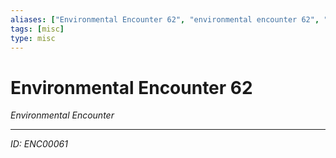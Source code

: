 ```yaml
---
aliases: ["Environmental Encounter 62", "environmental encounter 62", "62 Encounter Environmental"]
tags: [misc]
type: misc
---
```


# Environmental Encounter 62

*Environmental Encounter*

---
*ID: ENC00061*